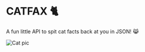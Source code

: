 # CATFAX 🐈

A fun little API to spit cat facts back at you in JSON! 😹

![Cat pic](https://78.media.tumblr.com/tumblr_lqtgsvM8CC1qi2tlfo1_500.jpg)